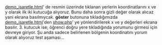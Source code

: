 [demo_isaretle.html](https://github.com/maydogan/imagemap/blob/master/demo_isaretle.html)' de resmin üzerinde tıklanan yerlerin koordinatlarını x ve y olarak ilk iki kutucuğa alıyoruz.
Bunu daha sonra gizli değer olarak alıcaz yani ekrana basılmıycak.
**göster** butonuna tıkladığımızda [demo_isaretle.html](https://github.com/maydogan/imagemap/blob/master/demo_isaretle.html)'den [show.php](https://github.com/maydogan/imagemap/blob/master/show.php)' ye yönlendirilerek x ve y değerleri ekrana basılır.
3. kutucuk ise; öğrenci doğru yere tıkladığında yorumunu girmesi için devreye giriyor. 
Şu anda sadece belirlenen bölgenin koordinatını yorum olarak alıyoruz test aşaması...